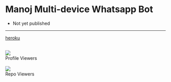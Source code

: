 # Manoj Multi-device Whatsapp Bot

- Not yet published

***
<a href="https://dashboard.heroku.com/new?template=https://github.com/OMINDUANJANA/WebAlpha-MD-BOT.git">heroku</a>
<div align="left"><br> <img src="https://profile-counter.glitch.me/ravindu01manoj/count.svg" /><br>Profile Viewers</div>

<div align="left"><br> <img src="https://profile-counter.glitch.me/ravindu01manoj-manoj-md/count.svg" /><br>Repo Viewers</div>
